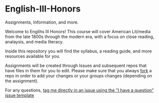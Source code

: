 # English-III-Honors
Assignments, Information, and more. 


Welcome to Englihs III Honors! This course will cover American Lit/media  from the late 1800s through the modern era, with a focus on close reading, analaysis, and media literacy. 

Inside this repository you will find the syllabus, a reading guide, and more resources available for you. 

Assignments will be created through Issues and subsequent repos that have files in them for you to edit. Please make sure that you always [fork](https://docs.github.com/en/pull-requests/collaborating-with-pull-requests/working-with-forks/fork-a-repo) a repo in order to add your changes or your groups changes (depending on the assignment). 

For any questions, [tag me directly in an issue using the "I have a question" issue template]()